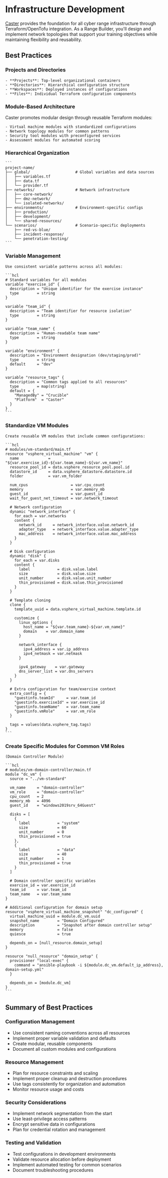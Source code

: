 # Infrastructure Development

[Caster](../../caster/index.md) provides the foundation for all cyber range infrastructure through Terraform/OpenTofu integration. As a Range Builder, you'll design and implement network topologies that support your training objectives while maintaining flexibility and reusability.

## Best Practices

### Projects and Directories

    - **Projects**: Top-level organizational containers
    - **Directories**: Hierarchical configuration structure
    - **Workspaces**: Deployed instances of configurations
    - **Files**: Individual Terraform configuration components

### Module-Based Architecture

  Caster promotes modular design through reusable Terraform modules:

    - Virtual machine modules with standardized configurations
    - Network topology modules for common patterns
    - Security tool modules with preconfigured services
    - Assessment modules for automated scoring

### Hierarchical Organization

    ```
    project-name/
    ├── global/                    # Global variables and data sources
    │   ├── variables.tf
    │   ├── data.tf
    │   └── provider.tf
    ├── networks/                  # Network infrastructure
    │   ├── core-network/
    │   ├── dmz-network/
    │   └── isolated-networks/
    ├── environments/              # Environment-specific configs
    │   ├── production/
    │   ├── development/
    │   └── shared-resources/
    └── scenarios/                 # Scenario-specific deployments
        ├── red-vs-blue/
        ├── incident-response/
        └── penetration-testing/
    ```

### Variable Management

    Use consistent variable patterns across all modules:

    ```hcl
    # Standard variables for all modules
    variable "exercise_id" {
      description = "Unique identifier for the exercise instance"
      type        = string
    }

    variable "team_id" {
      description = "Team identifier for resource isolation"
      type        = string
    }

    variable "team_name" {
      description = "Human-readable team name"
      type        = string
    }

    variable "environment" {
      description = "Environment designation (dev/staging/prod)"
      type        = string
      default     = "dev"
    }

    variable "resource_tags" {
      description = "Common tags applied to all resources"
      type        = map(string)
      default = {
        "ManagedBy" = "Crucible"
        "Platform"  = "Caster"
      }
    }
    ```

### Standardize VM Modules

    Create reusable VM modules that include common configurations:

    ```hcl
    # modules/vm-standard/main.tf
    resource "vsphere_virtual_machine" "vm" {
      name             = "${var.exercise_id}-${var.team_name}-${var.vm_name}"
      resource_pool_id = data.vsphere_resource_pool.pool.id
      datastore_id     = data.vsphere_datastore.datastore.id
      folder           = var.vm_folder

      num_cpus                   = var.cpu_count
      memory                     = var.memory_mb
      guest_id                   = var.guest_id
      wait_for_guest_net_timeout = var.network_timeout

      # Network configuration
      dynamic "network_interface" {
        for_each = var.networks
        content {
          network_id     = network_interface.value.network_id
          adapter_type   = network_interface.value.adapter_type
          mac_address    = network_interface.value.mac_address
        }
      }

      # Disk configuration
      dynamic "disk" {
        for_each = var.disks
        content {
          label            = disk.value.label
          size             = disk.value.size
          unit_number      = disk.value.unit_number
          thin_provisioned = disk.value.thin_provisioned
        }
      }

      # Template cloning
      clone {
        template_uuid = data.vsphere_virtual_machine.template.id

        customize {
          linux_options {
            host_name = "${var.team_name}-${var.vm_name}"
            domain    = var.domain_name
          }

          network_interface {
            ipv4_address = var.ip_address
            ipv4_netmask = var.netmask
          }

          ipv4_gateway    = var.gateway
          dns_server_list = var.dns_servers
        }
      }

      # Extra configuration for team/exercise context
      extra_config = {
        "guestinfo.teamId"     = var.team_id
        "guestinfo.exerciseId" = var.exercise_id
        "guestinfo.teamName"   = var.team_name
        "guestinfo.vmRole"     = var.vm_role
      }

      tags = values(data.vsphere_tag.tags)
    }
    ```

### Create Specific Modules for Common VM Roles

    (Domain Controller Module)

    ```hcl
    # modules/vm-domain-controller/main.tf
    module "dc_vm" {
      source = "../vm-standard"

      vm_name     = "domain-controller"
      vm_role     = "domain-controller"
      cpu_count   = 2
      memory_mb   = 4096
      guest_id    = "windows2019srv_64Guest"

      disks = [
        {
          label            = "system"
          size             = 60
          unit_number      = 0
          thin_provisioned = true
        },
        {
          label            = "data"
          size             = 40
          unit_number      = 1
          thin_provisioned = true
        }
      ]

      # Domain controller specific variables
      exercise_id = var.exercise_id
      team_id     = var.team_id
      team_name   = var.team_name
    }

    # Additional configuration for domain setup
    resource "vsphere_virtual_machine_snapshot" "dc_configured" {
      virtual_machine_uuid = module.dc_vm.uuid
      snapshot_name        = "Domain Configured"
      description          = "Snapshot after domain controller setup"
      memory               = false
      quiesce              = true

      depends_on = [null_resource.domain_setup]
    }

    resource "null_resource" "domain_setup" {
      provisioner "local-exec" {
        command = "ansible-playbook -i ${module.dc_vm.default_ip_address}, domain-setup.yml"
      }

      depends_on = [module.dc_vm]
    }
    ```

## Summary of Best Practices

### Configuration Management

- Use consistent naming conventions across all resources
- Implement proper variable validation and defaults
- Create modular, reusable components
- Document all custom modules and configurations

### Resource Management

- Plan for resource constraints and scaling
- Implement proper cleanup and destruction procedures
- Use tags consistently for organization and automation
- Monitor resource usage and costs

### Security Considerations

- Implement network segmentation from the start
- Use least-privilege access patterns
- Encrypt sensitive data in configurations
- Plan for credential rotation and management

### Testing and Validation

- Test configurations in development environments
- Validate resource allocation before deployment
- Implement automated testing for common scenarios
- Document troubleshooting procedures
